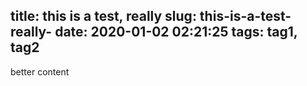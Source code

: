 title: this is a test, really 
slug: this-is-a-test-really-
date: 2020-01-02 02:21:25
tags: tag1, tag2
---
better content
